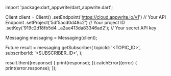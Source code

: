 import 'package:dart_appwrite/dart_appwrite.dart';

Client client = Client()
  .setEndpoint('https://cloud.appwrite.io/v1') // Your API Endpoint
  .setProject('5df5acd0d48c2') // Your project ID
  .setKey('919c2d18fb5d4...a2ae413da83346ad2'); // Your secret API key

Messaging messaging = Messaging(client);

Future result = messaging.getSubscriber(
  topicId: '<TOPIC_ID>',
  subscriberId: '<SUBSCRIBER_ID>',
);

result.then((response) {
  print(response);
}).catchError((error) {
  print(error.response);
});
